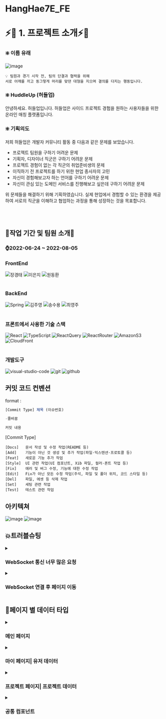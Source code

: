 # HangHae7E_FE

# ⚡🎉 1. 프로젝트 소개⚡🎉

### ❇️ 이름 유래

![image](https://user-images.githubusercontent.com/49186181/182083484-3afd3ba2-1734-47e3-83fd-36df56a16696.png)
```
💡 팀원과 경기 시작 전, 팀의 단결과 협력을 위해
서로 어깨를 끼고 동그렇게 머리를 맞댄 대형을 지으며 결의를 다지는 행동입니다.
```

### ❇️ HuddleUp (허들업)

안녕하세요. 허들업입니다.
허들업은 사이드 프로젝트 경험을 원하는 사용자들을 위한 온라인 매칭 플랫폼입니다. 

### ❇️ 기획의도

저희 허들업은 개발자 커뮤니티 활동 중 다음과 같은 문제를 보았습니다.

- 프로젝트 팀원을 구하기 어려운 문제
- 기획자, 디자이너 직군은 구하기 어려운 문제
- 프로젝트 경험이 없는 각 직군의 취업준비생의 문제
- 이직하기 전 프로젝트를 하기 위한 현업 종사자의 고민
- 자신이 경험해보고자 하는 언어를 구하기 어려운 문제
- 자신이 관심 있는 도메인 서비스를 진행해보고 싶은데 구하기 어려운 문제

위 문제들을 해결하기 위해 기획하였습니다.
실제 현업에서 경험할 수 있는 환경을 제공하여 서로의 직군을 이해하고 협업하는 과정을 통해 성장하는 것을 목표합니다.


<br /><br />
## :two_men_holding_hands:작업 기간 및 팀원 소개:two_women_holding_hands:


### :watch:2022-06-24 ~ 2022-08-05

### FrontEnd

<img alt="장경태" src ="https://img.shields.io/badge/REACT-%EC%9E%A5%EA%B2%BD%ED%83%9C-61DAFB?style=for-the-badge&logo=React&logoColor=white"/> <img alt="이은지" src ="https://img.shields.io/badge/REACT-이은지-61DAFB?style=for-the-badge&logo=React&logoColor=white"/> <img alt="원동환" src ="https://img.shields.io/badge/REACT-원동환-61DAFB?style=for-the-badge&logo=React&logoColor=white"/>
<br />
<br />
### BackEnd

<img alt="Spring" src ="https://img.shields.io/badge/SPRING-%EC%9D%B4%EC%83%81%ED%9B%88-brightgreen?style=for-the-badge&logo=Spring&logoColor=white"/> <img alt="김주영" src ="https://img.shields.io/badge/SPRING-김주영-brightgreen?style=for-the-badge&logo=Spring&logoColor=white"/> <img alt="송수용" src ="https://img.shields.io/badge/SPRING-송수용-brightgreen?style=for-the-badge&logo=Spring&logoColor=white"/> <img alt="최영주" src ="https://img.shields.io/badge/SPRING-최영주-brightgreen?style=for-the-badge&logo=Spring&logoColor=white"/> 
<br /><br />
 
### 프론트에서 사용한 기술 스택
<img alt="React" src ="https://img.shields.io/badge/React-61DAFB?style=for-the-badge&logo=React&logoColor=white"/> <img alt="TypeScript" src ="https://img.shields.io/badge/TypeScript-3178C6?style=for-the-badge&logo=TypeScript&logoColor=white"/> <img alt="ReactQuery" src ="https://img.shields.io/badge/ReactQuery-FF4154?style=for-the-badge&logo=ReactQuery&logoColor=white"/> <img alt="ReactRouter" src ="https://img.shields.io/badge/ReactRouter-CA4245?style=for-the-badge&logo=ReactRouter&logoColor=white"/> <img alt="AmazonS3" src ="https://img.shields.io/badge/AmazonS3-569A31?style=for-the-badge&logo=AmazonS3&logoColor=white"/> <img alt="CloudFront" src ="https://img.shields.io/badge/CloudFront-D05C4B?style=for-the-badge&logo=Amazon AWS&logoColor=white"/> 
<br /><br />

### 개발도구
<img alt="visual-studio-code" src ="https://img.shields.io/badge/Visual%20Studio%20Code-0078d7.svg?style=for-the-badge&logo=visual-studio-code&logoColor=white"/> <img alt="git" src ="https://img.shields.io/badge/git-%23F05033.svg?style=for-the-badge&logo=git&logoColor=white"/> <img alt="github" src ="https://img.shields.io/badge/github-%23121011.svg?style=for-the-badge&logo=github&logoColor=white"/>

## 커밋 코드 컨벤션
format : 

```jsx
[Commit Type] 제목 (이슈번호)

-줄바꿈 

커밋 내용
```

[Commit Type]

```
[Docs]   문서 작성 및 수정 작업(README 등)
[Add]    기능이 아닌 것 생성 및 추가 작업(파일·익스텐션·프로토콜 등)
[Feat]   새로운 기능 추가 작업
[Style]  UI 관련 작업(UI 컴포넌트, Xib 파일, 컬러·폰트 작업 등)
[Fix]    에러 및 버그 수정, 기능에 대한 수정 작업
[Edit]   Fix가 아닌 모든 수정 작업(주석, 파일 및 폴더 위치, 코드 스타일 등)
[Del]    파일, 에셋 등 삭제 작업
[Set]    세팅 관련 작업
[Test]   테스트 관련 작업
```
## 아키텍쳐
![image](https://user-images.githubusercontent.com/49186181/182147162-2bcba417-409a-4a5f-b6b5-75874b569a81.png)
![image](https://user-images.githubusercontent.com/49186181/182147086-fbb0656d-0334-46b7-b47b-d71506d0b9b9.png)



## :boom:트러블슈팅
<details>
<summary><h3> WebSocket 통신 너무 많은 요청</h3></summary>
<div markdown="1">
<h4> 문제발생</h4>
<ol>
<li><h4>회의록을 작성함과 동시에 소켓을 subscribe 한 사람에게 실시간으로 보여 줘야 하다 보니 키보드 값을 입력할 떄마다 소켓에 요청하게 되어서 너무 많은 요청을 보내게됨</h4></li>
</ol>

<h4>해결과정</h4>
<ol>
<li>엔터키를 입력 했을때에만 소켓에 send 를 보내서 통신을 하게한다 <span style="font-size:10px">(해당방법은 기존 실시간이라는 의미를 해치기 떄문에 보류)</span></li>
<li>현재 입력된 문자의 길이롸 소켓에 보내진길이를 비교해서 통신 <span style="font-size:10px">(마지막 글자는 제대로 통신이 안되고 영어로 입력할 경우 결국 똑같다.)</span></li>
</ol>
<h4>해결방법</h4>
<h5>1차적으로 0.5 초마다 현재 입력값과 소켓과 통신된 값을 비교한다.</h5><h5>비교했을때 값이 다르다면 0.5 초마다 소켓에 변경 된 값을 통신 시켜 소켓을 동작 시켜서 소켓의 부하를 줄인다.</h5>

</div>
</details>
<details>
<summary><h3> WebSocket 연결 후 페이지 이동</h3></summary>
<div markdown="1">
<h4> 문제발생</h4>
<ol>
<li><h4>현재 페이지를 벗어나 메인 페이지 or 프로젝트 생성 페이지 등등 다른 route 접속시 연결이 끊겨야 하지만 \n 현재페이지 내부에서 페이지 이동시에는 소켓이 끊기면 안됨</h4></li>
</ol>

<h4>해결과정</h4>
<ol>
<li>아에 페이지를 종료 했을 경우에만 소켓을 disconnect 시키는 방법으로 진행해봤지만 팀페이지로 이동시 마다 소켓연결을 계속 시키는데 웹이 종료 될떄만 disconnect 시키는건 자원 낭비인것 같다.</li>
</ol>
<h4>해결방법</h4>
<h5>페이지 이동을 라우팅 시키는 방법이 아닌 해당 페이지 에서 컴포넌트로 구분해서 보여주게끔 개선 이후 기능은 잘 동작 하지만 뒤로가기 사용시 해당 페이지를 벗어나며 소켓연결이 끊기기 때문에 해당 방법은 추후에 개선이 필요할 것 같다.</h5>
</div>
</details>


## 📑페이지 별 데이터 타입 
<details>
<summary><h3> 메인 페이지</h3></summary>
<div>

> 백엔드에서 넘겨준 토큰을 decode해 user의 정보를 확인합니다. <br/> 
> 작성한 포스트를 태그별로 필터링 합니다. 
> 메인 페이지 에서 태그를 선택해 원하는 태그를 가진 프로젝트를 보여 줍니다.<br/> 

1. 토큰 
<img src="https://user-images.githubusercontent.com/60000653/182155672-2c981fda-a4b8-4945-b049-73e3dc68cfc8.png" height="100px" width="200px">
<img src="https://user-images.githubusercontent.com/60000653/182155833-6d2666c3-1e93-4283-85b5-1123a99ab7ff.png" height="100px" width="200px">

2. 포스트, 태그  
<img src="https://user-images.githubusercontent.com/60000653/182156568-aa6e0887-c8c3-463d-aa79-0e5ec28efde6.png" height="250px" width="200px">
<img src="https://user-images.githubusercontent.com/60000653/182156256-0d2f7893-d9b0-49d5-bfd1-08e8ecbda65a.png" height="100px" width="200px">


</div>
</details>

<details>
<summary><h3>마이 페이지| 유저 데이터</h3></summary>
<div>

> 로그인, 회원가입은 소셜을 통해 처리하고 있으며 <br/>
> 마이 페이지에서 유저 프로필 정보, 등록/신청한 프로젝트 정보를 확인 합니다.<br/>

1. 유저 정보,  마이 페이지 데이터 
<img src="https://user-images.githubusercontent.com/60000653/182156891-5b771860-8261-431d-ac53-20d39fc419f3.png" height="180px" width="200px"> 
<img src="https://user-images.githubusercontent.com/60000653/182157065-735db3f2-4d5d-48dc-bd59-87a2db3e38f9.png" height="330px" width="200px">

</div>
</details>

<details>
<summary><h3>프로젝트 페이지| 프로젝트 데이터</h3></summary>
<div>

> 프로젝트 등록,수정 <br/> 
> PM인 경우 프로젝트 수정/상세보기 시 프로젝트에 참여를 원하는 신청자들을 볼 수 있습니다.<br/> 

1. 프로젝트 등록/ 수정
<img src="https://user-images.githubusercontent.com/60000653/182157253-92b93d49-e6da-4d8d-b8e8-ad4d2e3b7a2f.png" height="300px" width="200px">

2. 프로젝트 신청 
<img src="https://user-images.githubusercontent.com/60000653/182157268-866c7439-2e38-4dfc-a7fb-bcb48a672c42.png" height="300px" width="200px">

3. 프로젝트 상세보기 
<img src="https://user-images.githubusercontent.com/60000653/182157520-313d103f-8d35-493e-84ec-f1255a61ff18.png" height="300px" width="200px">

4. PM의 경우 신청자 데이터 
<img src="https://user-images.githubusercontent.com/60000653/182157583-3ade3300-c5f8-4e8d-a3c3-d25e4a2d72cd.png" height="250px" width="200px">
</div>
</details>

<details>
<summary><h3>공통 컴포넌트</h3></summary>
<div>

> 에러 타입, 태그 타입 <br/> 

<img src="https://user-images.githubusercontent.com/60000653/182157889-3988197b-0387-4732-9a7c-0b1feefcb4b8.png" height="100px" width="200px">
<img src="https://user-images.githubusercontent.com/60000653/182157946-ac3e2267-318d-41df-aecd-03119a174a87.png" height="250px" width="200px">

</div>
</details>







